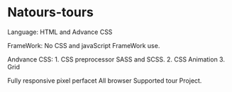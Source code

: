 # Natours-tours

Language: HTML and Advance CSS

FrameWork: No CSS and javaScript FrameWork use.


Andvance CSS: 1. CSS preprocessor SASS and SCSS.
              2. CSS Animation
              3. Grid
              
Fully responsive pixel perfacet All browser Supported tour Project.           
